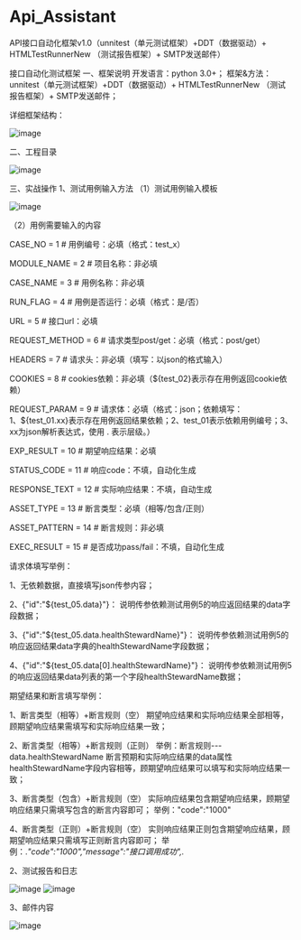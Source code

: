 # Api_Assistant
API接口自动化框架v1.0（unnitest（单元测试框架）+DDT（数据驱动）+ HTMLTestRunnerNew （测试报告框架）+ SMTP发送邮件）

接口自动化测试框架
一、框架说明
开发语言：python 3.0+；
框架&方法：unnitest（单元测试框架）+DDT（数据驱动）+ HTMLTestRunnerNew
（测试报告框架）+ SMTP发送邮件；

详细框架结构：

![image](https://user-images.githubusercontent.com/58303130/141046912-344e848f-f94b-4b04-a414-d49b6f8f9b19.png)


二、工程目录

![image](https://user-images.githubusercontent.com/58303130/141046978-b5bcc2e6-47b4-4870-b605-97b8cadd2504.png)

三、实战操作
1、测试用例输入方法
（1）测试用例输入模板

![image](https://user-images.githubusercontent.com/58303130/141047004-4ff0fec0-b146-4957-ab80-33938da76fd4.png)


（2）用例需要输入的内容


CASE_NO = 1            # 用例编号：必填（格式：test_x）

MODULE_NAME = 2        # 项目名称：非必填

CASE_NAME = 3          # 用例名称：非必填

RUN_FLAG = 4           # 用例是否运行：必填（格式：是/否）

URL = 5                # 接口url：必填

REQUEST_METHOD = 6     # 请求类型post/get：必填（格式：post/get）

HEADERS = 7            # 请求头：非必填（填写：以json的格式输入）

COOKIES = 8            # cookies依赖：非必填（${test_02}表示存在用例返回cookie依赖）

REQUEST_PARAM = 9      # 请求体：必填（格式：json；依赖填写：1、${test_01.xx}表示存在用例返回结果依赖；2、test_01表示依赖用例编号；3、xx为json解析表达式，使用 . 表示层级。）

EXP_RESULT = 10        # 期望响应结果：必填

STATUS_CODE = 11       # 响应code：不填，自动化生成

RESPONSE_TEXT = 12     # 实际响应结果：不填，自动生成

ASSET_TYPE = 13        # 断言类型：必填（相等/包含/正则）

ASSET_PATTERN = 14     # 断言规则：非必填

EXEC_RESULT = 15       # 是否成功pass/fail：不填，自动化生成



请求体填写举例：

1、无依赖数据，直接填写json传参内容；

2、{"id":"${test_05.data}"}：
说明传参依赖测试用例5的响应返回结果的data字段数据；

3、{"id":"${test_05.data.healthStewardName}"}：
说明传参依赖测试用例5的响应返回结果data字典的healthStewardName字段数据；

4、{"id":"${test_05.data[0].healthStewardName}"}：
说明传参依赖测试用例5的响应返回结果data列表的第一个字段healthStewardName数据；




期望结果和断言填写举例：

1、断言类型（相等）+断言规则（空）
期望响应结果和实际响应结果全部相等，顾期望响应结果需填写和实际响应结果一致；

2、断言类型（相等）+断言规则（正则）
举例：断言规则---data.healthStewardName
断言预期和实际响应结果的data属性healthStewardName字段内容相等，顾期望响应结果可以填写和实际响应结果一致；

3、断言类型（包含）+断言规则（空）
实际响应结果包含期望响应结果，顾期望响应结果只需填写包含的断言内容即可；
举例："code":"1000"

4、断言类型（正则）+断言规则（空）
实则响应结果正则包含期望响应结果，顾期望响应结果只需填写正则断言内容即可；
举例：.*"code":"1000","message":"接口调用成功",.*


2、测试报告和日志

![image](https://user-images.githubusercontent.com/58303130/141047016-9d602480-9f3b-4857-a336-b662be70933d.png)
![image](https://user-images.githubusercontent.com/58303130/141047022-8bb59aba-39c1-4cf0-aba9-635198c70747.png)



3、邮件内容

![image](https://user-images.githubusercontent.com/58303130/141047035-e155214f-79bd-407d-b5f5-9b621a20d52a.png)
